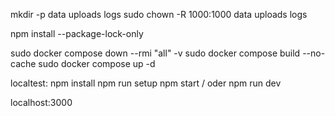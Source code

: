 mkdir -p data uploads logs
sudo chown -R 1000:1000 data uploads logs

npm install --package-lock-only

sudo docker compose down --rmi "all" -v
sudo docker compose build --no-cache
sudo docker compose up -d

localtest:
npm install
npm run setup
npm start
/ oder npm run dev

localhost:3000